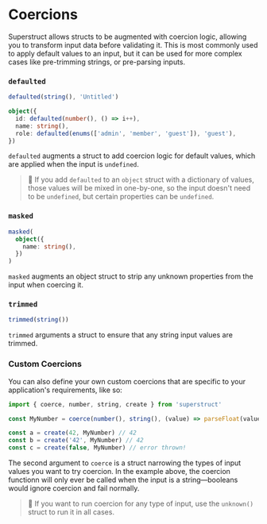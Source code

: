 # Coercions

Superstruct allows structs to be augmented with coercion logic, allowing you to transform input data before validating it. This is most commonly used to apply default values to an input, but it can be used for more complex cases like pre-trimming strings, or pre-parsing inputs.

### `defaulted`

```ts
defaulted(string(), 'Untitled')

object({
  id: defaulted(number(), () => i++),
  name: string(),
  role: defaulted(enums(['admin', 'member', 'guest']), 'guest'),
})
```

`defaulted` augments a struct to add coercion logic for default values, which are applied when the input is `undefined`.

> 🤖 If you add `defaulted` to an `object` struct with a dictionary of values, those values will be mixed in one-by-one, so the input doesn't need to be `undefined`, but certain properties can be `undefined`.

### `masked`

```ts
masked(
  object({
    name: string(),
  })
)
```

`masked` augments an object struct to strip any unknown properties from the input when coercing it.

### `trimmed`

```ts
trimmed(string())
```

`trimmed` arguments a struct to ensure that any string input values are trimmed.

### Custom Coercions

You can also define your own custom coercions that are specific to your application's requirements, like so:

```ts
import { coerce, number, string, create } from 'superstruct'

const MyNumber = coerce(number(), string(), (value) => parseFloat(value))

const a = create(42, MyNumber) // 42
const b = create('42', MyNumber) // 42
const c = create(false, MyNumber) // error thrown!
```

The second argument to `coerce` is a struct narrowing the types of input values you want to try coercion. In the example above, the coercion functionn will only ever be called when the input is a string—booleans would ignore coercion and fail normally.

> 🤖 If you want to run coercion for any type of input, use the `unknown()` struct to run it in all cases.

